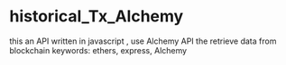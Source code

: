 # historical_Tx_Alchemy
this an API written in javascript , use Alchemy API the retrieve data from blockchain keywords: ethers, express, Alchemy 
